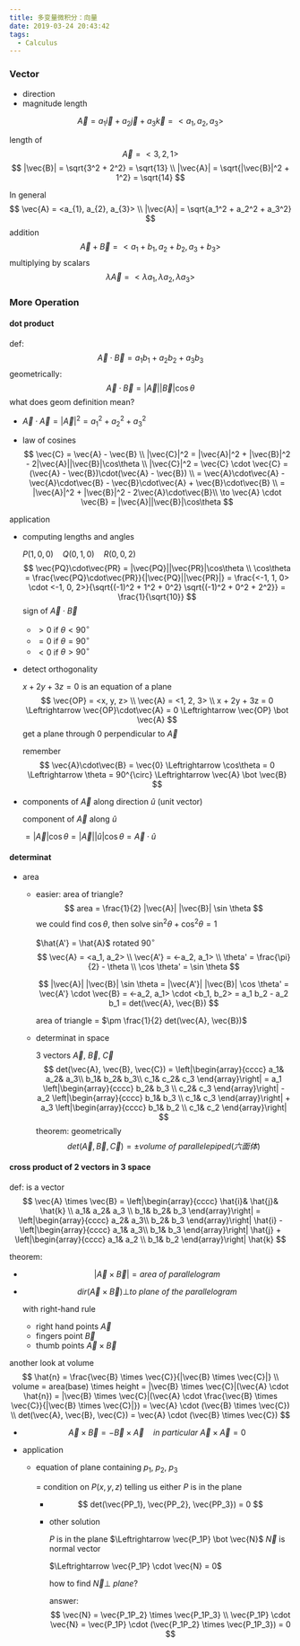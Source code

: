 ```yaml
---
title: 多变量微积分：向量
date: 2019-03-24 20:43:42
tags:
  - Calculus
---
```


### Vector

- direction
- magnitude length

$$
\vec{A} = a_{1}\vec{i} + a_{2}\vec{j} + a_{3}\vec{k} = <a_{1}, a_{2}, a_{3}>
$$

<!--more-->

length of $$\vec{A} = <3, 2, 1>$$
$$
|\vec{B}| = \sqrt{3^2 + 2^2} = \sqrt{13} \\
|\vec{A}| = \sqrt{|\vec{B}|^2 + 1^2} = \sqrt{14}
$$

In general
$$
\vec{A} = <a_{1}, a_{2}, a_{3}> \\
|\vec{A}| = \sqrt{a_1^2 + a_2^2 + a_3^2}
$$
addition
$$
\vec{A} + \vec{B} = <a_1+b_1, a_2+b_2, a_3+b_3>
$$
multiplying by scalars
$$
\lambda\vec{A} = <\lambda a_1, \lambda a_2, \lambda a_3>
$$
### More Operation

#### dot product

def: 
$$
\vec{A} \cdot \vec{B} = a_1b_1 + a_2b_2 + a_3b_3
$$
geometrically:
$$
\vec{A} \cdot \vec{B} = |\vec{A}||\vec{B}|\cos\theta
$$
what does geom definition mean?

- $\vec{A} \cdot \vec{A} = |\vec{A}|^2 = a_1^2 + a_2^2 + a_3^2$

- law of cosines
  $$
  \vec{C} = \vec{A} - \vec{B} \\
  |\vec{C}|^2 = |\vec{A}|^2 + |\vec{B}|^2 - 2|\vec{A}||\vec{B}|\cos\theta \\
  |\vec{C}|^2 = \vec{C} \cdot \vec{C} = (\vec{A} - \vec{B})\cdot(\vec{A} - \vec{B}) \\
  = \vec{A}\cdot\vec{A} - \vec{A}\cdot\vec{B} - \vec{B}\cdot\vec{A} + \vec{B}\cdot\vec{B} \\
  = |\vec{A}|^2 + |\vec{B}|^2 - 2\vec{A}\cdot\vec{B}\\
  \to \vec{A} \cdot \vec{B} = |\vec{A}||\vec{B}|\cos\theta
  $$

application

- computing lengths and angles

  $P(1, 0, 0) \quad Q(0, 1, 0) \quad R(0, 0, 2)$
  $$
  \vec{PQ}\cdot\vec{PR} = |\vec{PQ}||\vec{PR}|\cos\theta \\
  \cos\theta = \frac{\vec{PQ}\cdot\vec{PR}}{|\vec{PQ}||\vec{PR}|} = \frac{<-1, 1, 0> \cdot <-1, 0, 2>}{\sqrt{(-1)^2 + 1^2 + 0^2} \sqrt{(-1)^2 + 0^2 + 2^2}} = \frac{1}{\sqrt{10}}
  $$
  sign of $\vec{A}\cdot\vec{B}$

  - $\gt 0$ if $\theta \lt 90^{\circ}$
  - $= 0$ if $\theta = 90^{\circ}$
  - $\lt 0$ if $\theta \gt 90^{\circ}$

- detect orthogonality

  $x + 2y + 3z = 0$ is an equation of a plane
  $$
  \vec{OP} = <x, y, z> \\
  \vec{A} = <1, 2, 3> \\
  x + 2y + 3z = 0 \Leftrightarrow \vec{OP}\cdot\vec{A} = 0 \Leftrightarrow \vec{OP} \bot \vec{A}
  $$
  get a plane through 0 perpendicular to $\vec{A}$

  remember
  $$
  \vec{A}\cdot\vec{B} = \vec{0} \Leftrightarrow \cos\theta = 0 \Leftrightarrow \theta = 90^{\circ} \Leftrightarrow \vec{A} \bot \vec{B}
  $$

- components of $\vec{A}$ along direction $\hat{u}$ (unit vector)

  component of $\vec{A}$ along $\hat{u}$

  $=|\vec{A}|\cos\theta = |\vec{A}||\hat{u}|\cos\theta = \vec{A}\cdot\hat{u}$

#### determinat

- area

  - easier: area of triangle?
    $$
    area = \frac{1}{2} |\vec{A}| |\vec{B}| \sin \theta
    $$
    we could find $\cos \theta$, then solve $\sin^2 \theta + \cos^2 \theta = 1$

    $\hat{A'} = \hat{A}$ rotated $90^{\circ}$
    $$
    \vec{A} = <a_1, a_2> \\
    \vec{A'} = <-a_2, a_1> \\
    \theta' = \frac{\pi}{2} - \theta \\
    \cos \theta' = \sin \theta
    $$

    $$
    |\vec{A}| |\vec{B}| \sin \theta = |\vec{A'}| |\vec{B}| \cos \theta' = \vec{A'} \cdot \vec{B} = <-a_2, a_1> \cdot <b_1, b_2> = a_1 b_2 - a_2 b_1 = det(\vec{A}, \vec{B})
    $$

    area of triangle = $\pm \frac{1}{2} det(\vec{A}, \vec{B})$

  - determinat in space

    $3$ vectors $\vec{A}$, $\vec{B}$, $\vec{C}$
    $$
    det(\vec{A}, \vec{B}, \vec{C}) =
    \left|\begin{array}{cccc} 
        a_1&  a_2& a_3\\ 
        b_1&  b_2& b_3\\ 
        c_1&  c_2& c_3 
    \end{array}\right| = 
    a_1 \left|\begin{array}{cccc}
    b_2& b_3 \\
    c_2& c_3
    \end{array}\right| - 
    a_2 \left|\begin{array}{cccc}
    b_1& b_3 \\
    c_1& c_3
    \end{array}\right| +
    a_3 \left|\begin{array}{cccc}
    b_1& b_2 \\
    c_1& c_2
    \end{array}\right|
    $$
    theorem: geometrically
    $$
    det(\vec{A}, \vec{B}, \vec{C}) = \pm volume\ of\ parallelepiped(六面体)
    $$

#### cross product of $2$ vectors in 3 space

def: is a vector
$$
\vec{A} \times \vec{B} =
\left|\begin{array}{cccc}
\hat{i}& \hat{j}& \hat{k} \\
a_1& a_2& a_3 \\
b_1& b_2& b_3
\end{array}\right| =
\left|\begin{array}{cccc}
a_2& a_3\\
b_2& b_3
\end{array}\right| \hat{i} - 
\left|\begin{array}{cccc}
a_1& a_3\\
b_1& b_3
\end{array}\right| \hat{j} + 
\left|\begin{array}{cccc}
a_1& a_2 \\
b_1& b_2
\end{array}\right| \hat{k}
$$

theorem:

- $$
  |\vec{A} \times \vec{B}| = area\ of\ parallelogram
  $$

- $$
  dir(\vec{A} \times \vec{B}) \bot to\ plane\ of\ the\ parallelogram
  $$

  with right-hand rule

  - right hand points $\vec{A}$
  - fingers point $\vec{B}$
  - thumb points $\vec{A} \times \vec{B}$

another look at volume
$$
\hat{n} = \frac{\vec{B} \times \vec{C}}{|\vec{B} \times \vec{C}|} \\
volume = area(base) \times height = |\vec{B} \times \vec{C}|(\vec{A} \cdot \hat{n}) = |\vec{B} \times \vec{C}|(\vec{A} \cdot \frac{\vec{B} \times \vec{C}}{|\vec{B} \times \vec{C}|}) = \vec{A} \cdot (\vec{B} \times \vec{C}) \\
det(\vec{A}, \vec{B}, \vec{C}) = \vec{A} \cdot (\vec{B} \times \vec{C})
$$


- $$
  \vec{A} \times \vec{B} = - \vec{B} \times \vec{A}\quad in\ particular\ \vec{A} \times \vec{A} = 0
  $$

- application

  - equation of plane containing $p_1$, $p_2$, $p_3$

    = condition on $P(x, y, z)$ telling us either $P$ is in the plane

    - $$
      det(\vec{PP_1}, \vec{PP_2}, \vec{PP_3}) = 0
      $$

    - other solution

      $P$ is in the plane $\Leftrightarrow \vec{P_1P} \bot \vec{N}$ $\vec{N}$ is normal vector

      $\Leftrightarrow \vec{P_1P} \cdot \vec{N} = 0$

      how to find $\vec{N} \bot\ plane$?

      answer:
      $$
      \vec{N} = \vec{P_1P_2} \times \vec{P_1P_3} \\
      \vec{P_1P} \cdot \vec{N} = \vec{P_1P} \cdot (\vec{P_1P_2} \times \vec{P_1P_3}) = 0
      $$
      